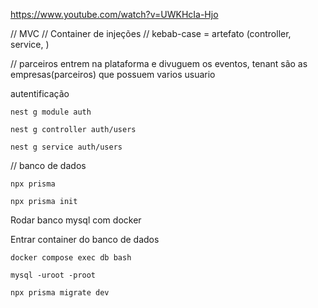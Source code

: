 https://www.youtube.com/watch?v=UWKHcIa-Hjo

// MVC
// Container de injeções
// kebab-case = artefato (controller, service, )

// parceiros entrem na plataforma e divuguem os eventos, tenant são as empresas(parceiros) que possuem varios usuario

autentificação


```
nest g module auth
```


```
nest g controller auth/users
```


```
nest g service auth/users
```

// banco de dados
```
npx prisma
```

```
npx prisma init
```

Rodar banco mysql com docker

Entrar container do banco de dados
```
docker compose exec db bash
```

```
mysql -uroot -proot
```

```
npx prisma migrate dev
```

